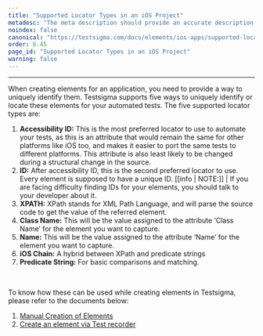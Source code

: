 ```yaml
---
title: "Supported Locator Types in an iOS Project"
metadesc: "The meta description should provide an accurate description of the content of the page."
noindex: false
canonical: "https://testsigma.com/docs/elements/ios-apps/supported-locator-types/"
order: 6.45
page_id: "Supported Locator Types in an iOS Project"
warning: false
---
```


---

When creating elements for an application, you need to provide a way to uniquely identify them. Testsigma supports five ways to uniquely identify or locate these elements for your automated tests. The five supported locator types are:

1. **Accessibility ID:** This is the most preferred locator to use to automate your tests, as this is an attribute that would remain the same for other platforms like iOS too, and makes it easier to port the same tests to different platforms. This attribute is also least likely to be changed during a structural change in the source.
2. **ID:** After accessibility ID, this is the second preferred locator to use. Every element is supposed to have a unique ID. 
[[info | NOTE:]]
| If you are facing difficulty finding IDs for your elements, you should talk to your developer about it.
3. **XPATH:** XPath stands for XML Path Language, and will parse the source code to get the value of the referred element. 
4. **Class Name:** This will be the value assigned to the attribute ‘Class Name’ for the element you want to capture.
5. **Name:** This will be the value assigned to the attribute ‘Name’ for the element you want to capture.
6. **iOS Chain:**  A hybrid between XPath and predicate strings
7. **Predicate String:** For basic comparisons and matching. 
<br>

To know how these can be used while creating elements in Testsigma, please refer to the documents below:

1. [Manual Creation of Elements](https://testsigma.com/docs/elements/ios-apps/create-manually/)<br>
2. [Create an element via Test recorder](https://testsigma.com/docs/elements/android-apps/capture-single-element/)


